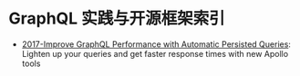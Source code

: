 # GraphQL 实践与开源框架索引

- [2017-Improve GraphQL Performance with Automatic Persisted Queries](https://parg.co/U3X): Lighten up your queries and get faster response times with new Apollo tools
